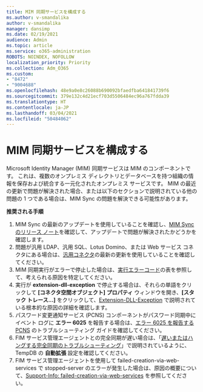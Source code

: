 ```yaml
---
title: MIM 同期サービスを構成する
ms.author: v-smandalika
author: v-smandalika
manager: dansimp
ms.date: 02/19/2021
audience: Admin
ms.topic: article
ms.service: o365-administration
ROBOTS: NOINDEX, NOFOLLOW
localization_priority: Priority
ms.collection: Adm_O365
ms.custom:
- "8472"
- "9004688"
ms.openlocfilehash: 48e9a0e8c26088b690092bfaedfba641841739f6
ms.sourcegitcommit: 379e132c4d21ecf703d5506484ec96a767fdda39
ms.translationtype: HT
ms.contentlocale: ja-JP
ms.lasthandoff: 03/04/2021
ms.locfileid: "50484062"
---
```

# <a name="configure-mim-sync-service"></a>MIM 同期サービスを構成する

Microsoft Identity Manager (MIM) 同期サービスは MIM のコンポーネントです。 これは、複数のオンプレミス ディレクトリとデータベースを持つ組織の情報を保存および統合する一元化されたオンプレミス サービスです。 MIM の最近の更新で問題が解決された場合、または以下のセクションで説明されている他の問題の 1 つである場合は、MIM Sync の問題を解決できる可能性があります。

**推奨される手順**

1. MIM Sync の最新のアップデートを使用していることを確認し、[MIM Sync のリリース ノート](https://docs.microsoft.com/microsoft-identity-manager/reference/version-history)を確認して、アップデートで問題が解決されたかどうかを確認します。
2. 問題が汎用 LDAP、汎用 SQL、Lotus Domino、または Web サービス コネクタにある場合は、[汎用コネクタ](https://docs.microsoft.com/microsoft-identity-manager/reference/microsoft-identity-manager-2016-connector-version-history)の最新の更新を使用していることを確認してください。
3. MIM 同期実行がエラーで停止した場合は、[実行エラーコード](https://docs.microsoft.com/microsoft-identity-manager/reference/maerrorcodes)の表を参照して、考えられる原因を特定してください。
4. 実行が **extension-dll-exception** で停止する場合は、それらの単語をクリックして **[コネクタ空間オブジェクト] プロパティ** ウィンドウを開き、**[スタック トレース...]** をクリックして、[Extension-DLL-Exception](https://social.technet.microsoft.com/wiki/contents/articles/7515.fim-troubleshooting-extension-dll-exception.aspx) で説明されている根本的な原因の詳細を確認します。
5. パスワード変更通知サービス (PCNS) コンポーネントがパスワード同期中にイベント ログに **エラー 6025** を報告する場合は、[エラー 6025 を報告する PCNS](https://social.technet.microsoft.com/wiki/contents/articles/4159.pcns-troubleshooting-event-id-6025.aspx) のトラブルシューティング ガイドを確認してください。
6. FIM サービス管理エージェントとの完全同期が遅い場合は、「[遅いまたはハングする完全同期のトラブルシューティング](https://social.technet.microsoft.com/wiki/contents/articles/14713.troubleshooting-fim-performance-slow-or-hanging-full-synchronization.aspx)」で説明されているように、TempDB の **自動拡張** 設定を確認してください。
7. FIM サービス管理エージェントを使用して failed-creation-via-web-services で stopped-server のエラーが発生した場合は、原因の概要について、[Support-Info: failed-creation-via-web-services](https://docs.microsoft.com/archive/blogs/iamsupport/support-info-fimma-failed-creation-via-web-services) を参照してください。

